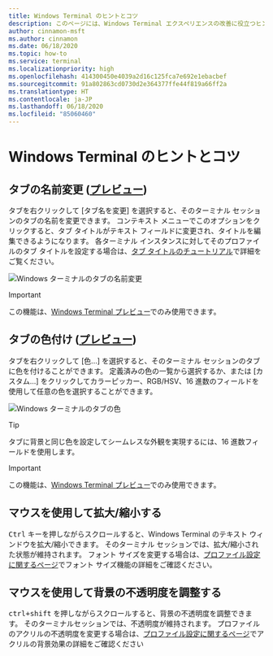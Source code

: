 ```yaml
---
title: Windows Terminal のヒントとコツ
description: このページには、Windows Terminal エクスペリエンスの改善に役立つヒントとコツが記載されています。
author: cinnamon-msft
ms.author: cinnamon
ms.date: 06/18/2020
ms.topic: how-to
ms.service: terminal
ms.localizationpriority: high
ms.openlocfilehash: 414300450e4039a2d16c125fca7e692e1ebacbef
ms.sourcegitcommit: 91a802863cd0730d2e364377ffe44f819a66ff2a
ms.translationtype: HT
ms.contentlocale: ja-JP
ms.lasthandoff: 06/18/2020
ms.locfileid: "85060460"
---
```

# <a name="windows-terminal-tips-and-tricks"></a>Windows Terminal のヒントとコツ

## <a name="rename-a-tab-preview"></a>タブの名前変更 ([プレビュー](https://aka.ms/terminal-preview/))

タブを右クリックして [タブ名を変更] を選択すると、そのターミナル セッションのタブの名前を変更できます。 コンテキスト メニューでこのオプションをクリックすると、タブ タイトルがテキスト フィールドに変更され、タイトルを編集できるようになります。 各ターミナル インスタンスに対してそのプロファイルのタブ タイトルを設定する場合は、[タブ タイトルのチュートリアル](./tutorials/tab-title.md)で詳細をご覧ください。

![Windows ターミナルのタブの名前変更](./images/tab-rename.gif)

> [!IMPORTANT]
> この機能は、[Windows Terminal プレビュー](https://aka.ms/terminal-preview/)でのみ使用できます。

## <a name="color-a-tab-preview"></a>タブの色付け ([プレビュー](https://aka.ms/terminal-preview/))

タブを右クリックして [色...] を選択すると、そのターミナル セッションのタブに色を付けることができます。 定義済みの色の一覧から選択するか、または [カスタム...] をクリックしてカラーピッカー、RGB/HSV、16 進数のフィールドを使用して任意の色を選択することができます。

![Windows ターミナルのタブの色](./images/tab-color.png)

> [!TIP]
> タブに背景と同じ色を設定してシームレスな外観を実現するには、16 進数フィールドを使用します。

> [!IMPORTANT]
> この機能は、[Windows Terminal プレビュー](https://aka.ms/terminal-preview/)でのみ使用できます。

## <a name="zoom-with-the-mouse"></a>マウスを使用して拡大/縮小する

<kbd>Ctrl</kbd> キーを押しながらスクロールすると、Windows Terminal のテキスト ウィンドウを拡大/縮小できます。 そのターミナル セッションでは、拡大/縮小された状態が維持されます。 フォント サイズを変更する場合は、[プロファイル設定に関するページ](./customize-settings/profile-settings#text-settings)でフォント サイズ機能の詳細をご確認ください。

## <a name="adjust-background-opacity-with-the-mouse"></a>マウスを使用して背景の不透明度を調整する

<kbd>ctrl+shift</kbd> を押しながらスクロールすると、背景の不透明度を調整できます。 そのターミナルセッションでは、不透明度が維持されます。 プロファイルのアクリルの不透明度を変更する場合は、[プロファイル設定に関するページ](./customize-settings/profile-settings#acrylic-settings)でアクリルの背景効果の詳細をご確認ください
